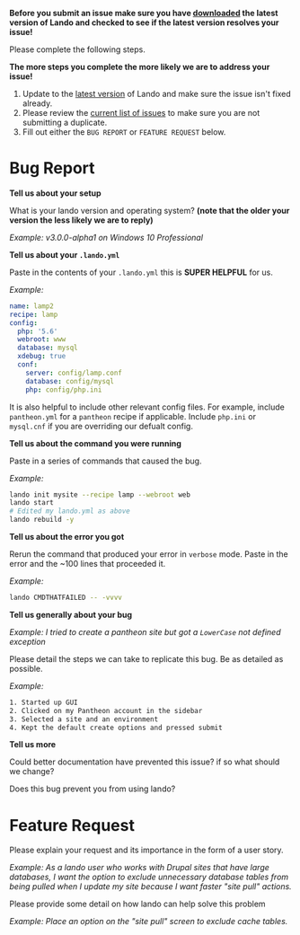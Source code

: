 **Before you submit an issue make sure you have [downloaded](https://github.com/lando/lando/releases) the latest version of Lando and checked to see if the latest version resolves your issue!**

Please complete the following steps.

**The more steps you complete the more likely we are to address your issue!**

1.  Update to the [latest version](https://github.com/lando/lando/releases) of Lando and make sure the issue isn't fixed already.
2.  Please review the [current list of issues](https://github.com/lando/lando/issues) to make sure you are not submitting a duplicate.
3.  Fill out either the `BUG REPORT` or `FEATURE REQUEST` below.

Bug Report
==========

**Tell us about your setup**

What is your lando version and operating system? **(note that the older your version the less likely we are to reply)**

*Example: v3.0.0-alpha1 on Windows 10 Professional*

**Tell us about your `.lando.yml`**

Paste in the contents of your `.lando.yml` this is **SUPER HELPFUL** for us.

*Example:*

```yml
name: lamp2
recipe: lamp
config:
  php: '5.6'
  webroot: www
  database: mysql
  xdebug: true
  conf:
    server: config/lamp.conf
    database: config/mysql
    php: config/php.ini
```

It is also helpful to include other relevant config files. For example, include `pantheon.yml` for a `pantheon` recipe if applicable. Include `php.ini` or `mysql.cnf` if you are overriding our defualt config.

**Tell us about the command you were running**

Paste in a series of commands that caused the bug.

*Example:*

```bash
lando init mysite --recipe lamp --webroot web
lando start
# Edited my lando.yml as above
lando rebuild -y
```

**Tell us about the error you got**

Rerun the command that produced your error in `verbose` mode. Paste in the error and the ~100 lines that proceeded it.

*Example:*

```bash
lando CMDTHATFAILED -- -vvvv
```

**Tell us generally about your bug**

*Example: I tried to create a pantheon site but got a `LowerCase` not defined exception*

Please detail the steps we can take to replicate this bug. Be as detailed as possible.

*Example:*

```bash
1. Started up GUI
2. Clicked on my Pantheon account in the sidebar
3. Selected a site and an environment
4. Kept the default create options and pressed submit
```

**Tell us more**

Could better documentation have prevented this issue? if so what should we change?


Does this bug prevent you from using lando?


Feature Request
===============

Please explain your request and its importance in the form of a user story.

*Example: As a lando user who works with Drupal sites that have large databases, I want the option to exclude unnecessary database tables from being pulled when I update my site because I want faster "site pull" actions.*

Please provide some detail on how lando can help solve this problem

*Example: Place an option on the "site pull" screen to exclude cache tables.*
